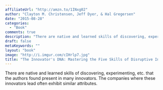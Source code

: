 ```yaml
---
affiliateUrl: "http://amzn.to/1INxg02"
author: "Clayton M. Christensen, Jeff Dyer, & Hal Gregersen"
date: "2015-08-28"
categories:
  - "Book"
comments: true
description: "There are native and learned skills of discovering, experimenting, etc. that the authors found present in many innovators.  The companies where these "
draft: false
metaKeywords: ""
layout: "book"
image: "http://i.imgur.com/cIHrlp7.jpg"
title: "The Innovator's DNA: Mastering the Five Skills of Disruptive Innovators"
---
```


There are native and learned skills of discovering, experimenting, etc. that the authors found present in many innovators.  The companies where these innovators lead often exhibit similar attributes.

